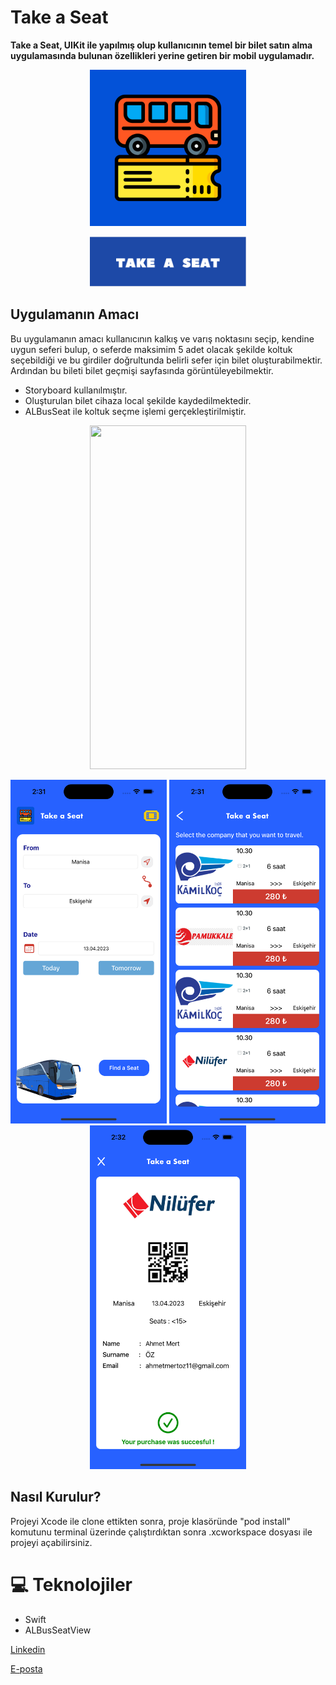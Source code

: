 # Take a Seat

<b>Take a Seat, UIKit ile yapılmış olup kullanıcının temel bir bilet satın alma uygulamasında bulunan özellikleri yerine getiren bir mobil uygulamadır.</b>
<p align="center">
<img src="takeaseatsources/takeaseatlogofinal.png"  width="250" height="250">
</p>
<p align="center">
<img src="takeaseatsources/takeaseatAppName.png" width="250" height="80">
</p>


## Uygulamanın Amacı
Bu uygulamanın amacı kullanıcının kalkış ve varış noktasını seçip, kendine uygun seferi bulup, o seferde maksimim 5 adet olacak şekilde koltuk seçebildiği ve bu girdiler doğrultunda belirli sefer için bilet oluşturabilmektir. Ardından bu bileti bilet geçmişi sayfasında görüntüleyebilmektir.
<ul>
<li> Storyboard kullanılmıştır.</br></li>
<li> Oluşturulan bilet cihaza local şekilde kaydedilmektedir. </li>
<li> ALBusSeat ile koltuk seçme işlemi gerçekleştirilmiştir.</br></li>

</ul>
<p align="center">
<img src="takeaseatsources/takeaseatAppFlow.gif" width="250" height="550">
</p>


<p align="center">
<img src="takeaseatsources/screen1.png" width="250" height="550"> <img src="takeaseatsources/screen2.png" width="250" height="550"> <img src="takeaseatsources/screen3.png" width="250" height="550">
</p>








## Nasıl Kurulur?
Projeyi Xcode ile clone ettikten sonra, proje klasöründe "pod install" komutunu terminal üzerinde çalıştırdıktan sonra .xcworkspace dosyası ile projeyi açabilirsiniz.
 
# 💻 Teknolojiler 
- Swift
- ALBusSeatView











[Linkedin](https://www.linkedin.com/in/ahmet-mert-öz)

[E-posta](ahmetmertoz11@gmail.com)
